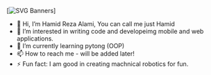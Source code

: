 [![SVG Banners](https://svg-banners.vercel.app/api?type=textBox&text1=Hamid%20Alami%20🤖&width=800&height=400)]
- 👋 Hi, I’m Hamid Reza Alami, You can call me just Hamid
- 👀 I’m interested in writing code and developeimg mobile and web applications.
- 🌱 I’m currently learning pytong (OOP)
- 📫 How to reach me - will be added later!
- ⚡ Fun fact: I am good in creating machnical robotics for fun.

<!---
alahy011/alahy011 is a ✨ special ✨ repository because its `README.md` (this file) appears on your GitHub profile.
You can click the Preview link to take a look at your changes.
--->
